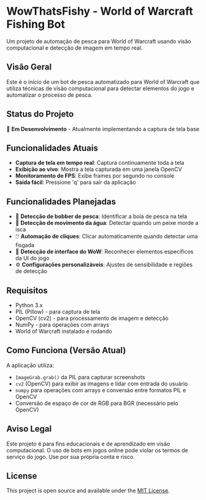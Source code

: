 # WowThatsFishy - World of Warcraft Fishing Bot

Um projeto de automação de pesca para World of Warcraft usando visão computacional e detecção de imagem em tempo real.

## Visão Geral

Este é o início de um bot de pesca automatizado para World of Warcraft que utiliza técnicas de visão computacional para detectar elementos do jogo e automatizar o processo de pesca.

## Status do Projeto

🚧 **Em Desenvolvimento** - Atualmente implementando a captura de tela base

## Funcionalidades Atuais

- **Captura de tela em tempo real**: Captura continuamente toda a tela
- **Exibição ao vivo**: Mostra a tela capturada em uma janela OpenCV
- **Monitoramento de FPS**: Exibe frames por segundo no console
- **Saída fácil**: Pressione 'q' para sair da aplicação

## Funcionalidades Planejadas

- 🎣 **Detecção de bobber de pesca**: Identificar a boia de pesca na tela
- 🌊 **Detecção de movimento da água**: Detectar quando um peixe morde a isca
- 🖱️ **Automação de cliques**: Clicar automaticamente quando detectar uma fisgada
- 🎯 **Detecção de interface do WoW**: Reconhecer elementos específicos da UI do jogo
- ⚙️ **Configurações personalizáveis**: Ajustes de sensibilidade e regiões de detecção

## Requisitos

- Python 3.x
- PIL (Pillow) - para captura de tela
- OpenCV (cv2) - para processamento de imagem e detecção
- NumPy - para operações com arrays
- World of Warcraft instalado e rodando

## Como Funciona (Versão Atual)

A aplicação utiliza:
- `ImageGrab.grab()` da PIL para capturar screenshots
- `cv2` (OpenCV) para exibir as imagens e lidar com entrada do usuário
- `numpy` para operações com arrays e conversão entre formatos PIL e OpenCV
- Conversão de espaço de cor de RGB para BGR (necessário pelo OpenCV)

## Aviso Legal

Este projeto é para fins educacionais e de aprendizado em visão computacional. O uso de bots em jogos online pode violar os termos de serviço do jogo. Use por sua própria conta e risco.

## License

This project is open source and available under the [MIT License](LICENSE).
